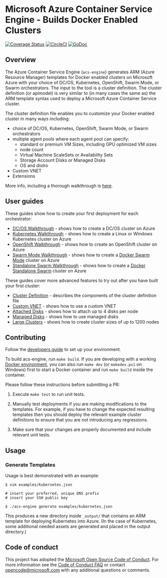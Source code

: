 # Microsoft Azure Container Service Engine - Builds Docker Enabled Clusters
[![Coverage Status](https://codecov.io/gh/Azure/acs-engine/branch/master/graph/badge.svg)](https://codecov.io/gh/Azure/acs-engine)
[![CircleCI](https://circleci.com/gh/Azure/acs-engine/tree/master.svg?style=svg)](https://circleci.com/gh/Azure/acs-engine/tree/master)
[![GoDoc](https://godoc.org/github.com/Azure/acs-engine?status.svg)](https://godoc.org/github.com/Azure/acs-engine)

## Overview

The Azure Container Service Engine (`acs-engine`) generates ARM (Azure Resource Manager) templates for Docker enabled clusters on Microsoft Azure with your choice of DC/OS, Kubernetes, OpenShift, Swarm Mode, or Swarm orchestrators. The input to the tool is a cluster definition. The cluster definition (or apimodel) is very similar to (in many cases the same as) the ARM template syntax used to deploy a Microsoft Azure Container Service cluster.

The cluster definition file enables you to customize your Docker enabled cluster in many ways including:
* choice of DC/OS, Kubernetes, OpenShift, Swarm Mode, or Swarm orchestrators
* multiple agent pools where each agent pool can specify:
   * standard or premium VM Sizes, including GPU optimized VM sizes
   * node count
   * Virtual Machine ScaleSets or Availability Sets
   * Storage Account Disks or Managed Disks
   * OS and distro
* Custom VNET
* Extensions

More info, including a thorough walkthrough is [here](docs/acsengine.md).

## User guides

These guides show how to create your first deployment for each orchestrator:
* [DC/OS Walkthrough](docs/dcos.md) - shows how to create a DC/OS cluster on Azure
* [Kubernetes Walkthrough](docs/kubernetes.md) - shows how to create a Linux or Windows Kubernetes cluster on Azure
* [OpenShift Walkthrough](docs/openshift.md) - shows how to create an OpenShift cluster on Azure
* [Swarm Mode Walkthrough](docs/swarmmode.md) - shows how to create a [Docker Swarm Mode](https://docs.docker.com/engine/swarm/) cluster on Azure
* [Standalone Swarm Walkthrough](docs/swarm.md) - shows how to create a [Docker Standalone Swarm](https://docs.docker.com/swarm/) cluster on Azure

These guides cover more advanced features to try out after you have built your first cluster:
* [Cluster Definition](docs/clusterdefinition.md) - describes the components of the cluster definition file
* [Custom VNET](examples/vnet) - shows how to use a custom VNET
* [Attached Disks](examples/disks-storageaccount) - shows how to attach up to 4 disks per node
* [Managed Disks](examples/disks-managed) - shows how to use managed disks
* [Large Clusters](examples/largeclusters) - shows how to create cluster sizes of up to 1200 nodes

## Contributing

Follow the [developers guide](docs/developers.md) to set up your environment.

To build acs-engine, run `make build`. If you are developing with a working [Docker environment](https://docs.docker.com/engine), you can also run `make dev` (or `makedev.ps1` on Windows) first to start a Docker container and run `make build` inside the container.

Please follow these instructions before submitting a PR:

1. Execute `make test` to run unit tests.

2. Manually test deployments if you are making modifications to the templates.
   For example, if you have to change the expected resulting templates then you
   should deploy the relevant example cluster definitions to ensure that you are not introducing any regressions.

3. Make sure that your changes are properly documented and include relevant unit tests.

## Usage

### Generate Templates

Usage is best demonstrated with an example:

```shell
$ vim examples/kubernetes.json

# insert your preferred, unique DNS prefix
# insert your SSH public key

$ ./acs-engine generate examples/kubernetes.json
```

This produces a new directory inside `_output/` that contains an ARM template
for deploying Kubernetes into Azure. (In the case of Kubernetes, some additional
needed assets are generated and placed in the output directory.)

## Code of conduct

This project has adopted the [Microsoft Open Source Code of Conduct](https://opensource.microsoft.com/codeofconduct/). For more information see the [Code of Conduct FAQ](https://opensource.microsoft.com/codeofconduct/faq) or contact [opencode@microsoft.com](mailto:opencode@microsoft.com) with any additional questions or comments.
